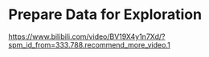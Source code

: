 # Prepare Data for Exploration

https://www.bilibili.com/video/BV19X4y1n7Xd/?spm_id_from=333.788.recommend_more_video.1
